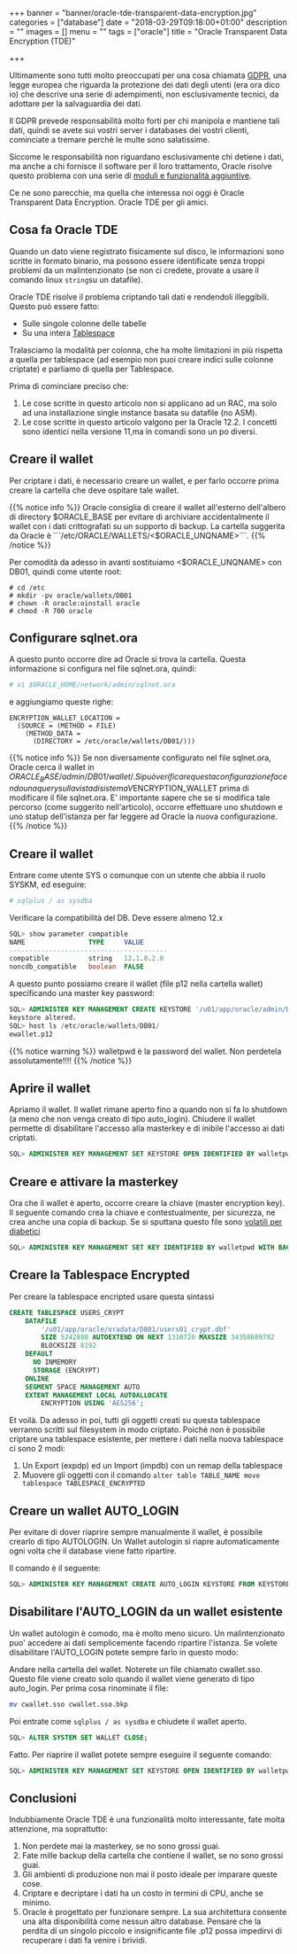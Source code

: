 +++
banner = "banner/oracle-tde-transparent-data-encryption.jpg"
categories = ["database"]
date = "2018-03-29T09:18:00+01:00"
description = ""
images = []
menu = ""
tags = ["oracle"]
title = "Oracle Transparent Data Encryption (TDE)"

+++

Ultimamente sono tutti molto preoccupati per una cosa chiamata [GDPR](https://it.wikipedia.org/wiki/Regolamento_generale_sulla_protezione_dei_dati), una legge europea che riguarda la protezione dei dati degli utenti (era ora dico io) che descrive una serie di adempimenti, non esclusivamente tecnici, da adottare per la salvaguardia dei dati.

<!--more-->

Il GDPR prevede responsabilità molto forti per chi manipola e mantiene tali dati, quindi se avete sui vostri server i databases dei vostri clienti, cominciate a tremare perchè le multe sono salatissime.

Siccome le responsabilità non riguardano esclusivamente chi detiene i dati, ma anche a chi fornisce il software per il loro trattamento, Oracle risolve questo problema con una serie di [moduli e funzionalità aggiuntive](https://www.oracle.com/it/applications/gdpr/index.html).

Ce ne sono parecchie, ma quella che interessa noi oggi è Oracle Transparent Data Encryption. Oracle TDE per gli amici.

## Cosa fa Oracle TDE

Quando un dato viene registrato fisicamente sul disco, le informazioni sono scritte in formato binario, ma possono essere identificate senza troppi problemi da un malintenzionato (se non ci credete, provate a usare il comando linux ```string```su un datafile).

Oracle TDE risolve il problema criptando tali dati e rendendoli illeggibili. Questo può essere fatto:

* Sulle singole colonne delle tabelle
* Su una intera [Tablespace](https://it.wikipedia.org/wiki/Tablespace)

Tralasciamo la modalità per colonna, che ha molte limitazioni in più rispetta a quella per tablespace (ad esempio non puoi creare indici sulle colonne criptate) e parliamo di quella per Tablespace.

Prima di cominciare preciso che:

1. Le cose scritte in questo articolo non si applicano ad un RAC, ma solo ad una installazione single instance basata su datafile (no ASM).
2. Le cose scritte in questo articolo valgono per la Oracle 12.2. I concetti sono identici nella versione 11,ma in comandi sono un po diversi.

## Creare il wallet

Per criptare i dati, è necessario creare un wallet, e per farlo occorre prima creare la cartella che deve ospitare tale wallet.

{{% notice info %}}
Oracle consiglia di creare il wallet all'esterno dell'albero di directory $ORACLE_BASE per evitare di archiviare accidentalmente il wallet con i dati crittografati su un supporto di backup. La cartella suggerita da Oracle è ```/etc/ORACLE/WALLETS/<$ORACLE_UNQNAME>```.
{{% /notice %}}

Per comodità da adesso in avanti sostituiamo <$ORACLE_UNQNAME> con DB01, quindi come utente root:

```
# cd /etc
# mkdir -pv oracle/wallets/DB01
# chown -R oracle:oinstall oracle
# chmod -R 700 oracle
```

## Configurare sqlnet.ora

A questo punto occorre dire ad Oracle si trova la cartella. Questa informazione si configura nel file sqlnet.ora, quindi:

```bash
# vi $ORACLE_HOME/network/admin/sqlnet.ora
```

e aggiungiamo queste righe: 

```
ENCRYPTION_WALLET_LOCATION =
  (SOURCE = (METHOD = FILE)
    (METHOD_DATA =
      (DIRECTORY = /etc/oracle/wallets/DB01/)))
```

{{% notice info %}}
Se non diversamente configurato nel file sqlnet.ora, Oracle cerca il wallet in $ORACLE_BASE/admin/DB01/wallet/.
Si può verificare questa configurazione facendo una query sulla vista di sistema V$ENCRYPTION_WALLET prima di modificare il file sqlnet.ora.
E' importante sapere che se si modifica tale percorso (come suggerito nell'articolo), occorre effettuare uno shutdown e uno statup dell'istanza per far leggere ad Oracle la nuova configurazione.
{{% /notice %}}

## Creare il wallet

Entrare come utente SYS o comunque con un utente che abbia il ruolo SYSKM, ed eseguire:

```bash
# sqlplus / as sysdba
```

Verificare la compatibilità del DB. Deve essere almeno 12.x

```sql
SQL> show parameter compatible
NAME                TYPE     VALUE
----------------------------------------
compatible          string   12.1.0.2.0
noncdb_compatible   boolean  FALSE
```

A questo punto possiamo creare il wallet (file p12 nella cartella wallet) specificando una master key password:

```sql
SQL> ADMINISTER KEY MANAGEMENT CREATE KEYSTORE '/u01/app/oracle/admin/DB01/wallet' identified by walletpwd;
keystore altered.
SQL> host ls /etc/oracle/wallets/DB01/
ewallet.p12
```

{{% notice warning %}}
walletpwd è la password del wallet. Non perdetela assolutamente!!!!
{{% /notice %}}

## Aprire il wallet

Apriamo il wallet. Il wallet rimane aperto fino a quando non si fa lo shutdown (a meno che non venga creato di tipo auto_login).
Chiudere il wallet permette di disabilitare l'accesso alla masterkey e di inibile l'accesso ai dati criptati.

```sql
SQL> ADMINISTER KEY MANAGEMENT SET KEYSTORE OPEN IDENTIFIED BY walletpwd;
```

## Creare e attivare la masterkey

Ora che il wallet è aperto, occorre creare la chiave (master encryption key).
Il seguente comando crea la chiave e contestualmente, per sicurezza, ne crea anche una copia di backup.
Se si sputtana questo file sono [volatili per diabetici](https://www.youtube.com/watch?v=KeCwQjhX-R8)

```sql
SQL> ADMINISTER KEY MANAGEMENT SET KEY IDENTIFIED BY walletpwd WITH BACKUP USING 'key_backup';
```

## Creare la Tablespace Encrypted

Per creare la tablespace encripted usare questa sintassi

```sql
CREATE TABLESPACE USERS_CRYPT 
    DATAFILE 
        '/u01/app/oracle/oradata/DB01/users01_crypt.dbf' 
        SIZE 5242880 AUTOEXTEND ON NEXT 1310720 MAXSIZE 34358689792 
        BLOCKSIZE 8192 
    DEFAULT 
      NO INMEMORY   
      STORAGE (ENCRYPT)
    ONLINE 
    SEGMENT SPACE MANAGEMENT AUTO 
    EXTENT MANAGEMENT LOCAL AUTOALLOCATE
        ENCRYPTION USING 'AES256';
```

Et voilà. Da adesso in poi, tutti gli oggetti creati su questa tablespace verranno scritti sul filesystem in modo criptato.
Poichè non è possibile criptare una tablespace esistente, per mettere i dati nella nuova tablespace ci sono 2 modi:

1. Un Export (expdp) ed un Import (impdb) con un remap della tablespace
2. Muovere gli oggetti con il comando ```alter table TABLE_NAME move tablespace TABLESPACE_ENCRYPTED```


## Creare un wallet AUTO_LOGIN

Per evitare di dover riaprire sempre manualmente il wallet, è possibile crearlo di tipo AUTOLOGIN. Un Wallet autologin si riapre automaticamente ogni volta che il database viene fatto ripartire.

Il comando è il seguente:

```sql
SQL> ADMINISTER KEY MANAGEMENT CREATE AUTO_LOGIN KEYSTORE FROM KEYSTORE '/u01/app/oracle/admin/INTDB01/wallet' IDENTIFIED BY walletpwd;
```

## Disabilitare l'AUTO_LOGIN da un wallet esistente

Un wallet autologin è comodo, ma è molto meno sicuro. Un malintenzionato puo' accedere ai dati semplicemente facendo ripartire l'istanza.
Se volete disabilitare l'AUTO_LOGIN potete sempre farlo in questo modo:

Andare nella cartella del wallet. Noterete un file chiamato cwallet.sso.
Questo file viene creato solo quando il wallet viene generato di tipo auto_login.
Per prima cosa rinominate il file:

```bash
mv cwallet.sso cwallet.sso.bkp 
```

Poi entrate come ```sqlplus / as sysdba``` e chiudete il wallet aperto.

```sql
SQL> ALTER SYSTEM SET WALLET CLOSE; 
```

Fatto. Per riaprire il wallet potete sempre eseguire il seguente comando:

```sql
SQL> ADMINISTER KEY MANAGEMENT SET KEYSTORE OPEN IDENTIFIED BY walletpwd;
``` 

## Conclusioni

Indubbiamente Oracle TDE è una funzionalità molto interessante, fate molta attenzione, ma soprattutto:


1. Non perdete mai la masterkey, se no sono grossi guai.
2. Fate mille backup della cartella che contiene il wallet, se no sono grossi guai.
3. Gli ambienti di produzione non mai il posto ideale per imparare queste cose.
4. Criptare e decriptare i dati ha un costo in termini di CPU, anche se minimo.
5. Oracle è progettato per funzionare sempre. La sua architettura consente una alta disponibilità come nessun altro database. Pensare che la perdita di un singolo piccolo e insignificante file .p12 possa impedirvi di recuperare i dati fa venire i brividi.





